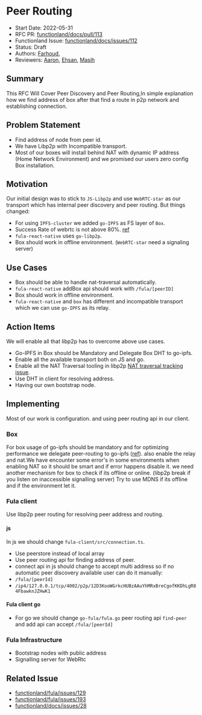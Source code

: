 # Peer Routing
- Start Date: 2022-05-31
- RFC PR: [functionland/docs/pull/113](https://github.com/functionland/docs/pull/113)
- Functionland Issue: [functionland/docs/issues/112](https://github.com/functionland/docs/issues/112)
- Status: Draft
- Authors: [Farhoud](https://github.com/farhoud),
- Reviewers: [Aaron](https://github.com/gitaaron), [Ehsan](https://github.com/ehsan6sha), [Masih](https://github.com/orgs/functionland/people/masih)


## Summary
[summary]: #summary

This RFC Will Cover Peer Discovery and Peer Routing,In simple explanation how we find address of box after that find a route in p2p network and establishing connection.


## Problem Statement
- Find address of node from peer id.
- We have Libp2p with Incompatible transport. 
- Most of our boxes will install behind NAT with dynamic IP address (Home Network Environment) and we promised our users zero config Box installation.

## Motivation
Our initial design was to stick to `JS-Libp2p` and use `WebRTC-star` as our transport which has internal peer discovery and peer routing. But things changed:
- For using `IPFS-cluster` we added `go-IPFS` as FS layer of `Box`.
- Success Rate of webrtc is not above 80%. [ref](https://github.com/functionland/docs/issues/28)
- `fula-react-native` uses `go-libp2p`.
- Box should work in offline environment. (`WebRTC-star` need a signaling server)



## Use Cases
- Box should be able to handle nat-traversal automatically.
- `fula-react-native` addBox api should work with `/fula/[peerID]`
- Box should work in offline environment.
- `fula-react-native` and `box` has different and incompatible transport which we can use `go-IPFS` as its relay.


## Action Items
We will enable all that libp2p has to overcome above use cases.
- Go-IPFS in Box should be Mandatory and Delegate Box DHT to go-ipfs.
- Enable all the available transport both on JS and go.
- Enable all the NAT Traversal tooling in libp2p [NAT traversal tracking issue](https://github.com/libp2p/specs/issues/312).
- Use DHT in client for resolving address.
- Having our own bootstrap node.

## Implementing
Most of our work is configuration. and using peer routing api in our client.

### Box 
For box usage of go-ipfs should be mandatory and for optimizing performance we delegate peer-routing to go-ipfs ([ref](https://github.com/libp2p/js-libp2p-delegated-peer-routing)). also enable the relay and nat.We have encounter some error's in some environments when enabling NAT so it should be smart and if error happens disable it.
we need another mechanism for box to check if its offline or online. (libp2p break if you listen on inaccessible signalling server)
Try to use MDNS if its offline and if the environment let it.


### Fula client
Use libp2p peer routing for resolving peer address and routing.

#### js
In js we should change `fula-client/src/connection.ts`.
- Use peerstore instead of local array
- Use peer routing api for finding address of peer.
- connect api in js should change to accept multi address so if no automatic peer discovery available user can do it manually:
- `/fula/[peerId]`
- `/ip4/127.0.0.1/tcp/4002/p2p/12D3KooWGrkcHUBzAAuYhMRxBreCgofKKDhLgR84FbawknJZHwK1`


#### Fula client go
- For go we should change `go-fula/fula.go` peer routing api `find-peer` and add api can accept `/fula/[peerId]`


### Fula Infrastructure
- Bootstrap nodes with public address
- Signalling server for WebRtc



## Related Issue
- [functionland/fula/issues/129](https://github.com/functionland/fula/issues/129)
- [functionland/fula/issues/193](https://github.com/functionland/fula/issues/193)
- [functionland/docs/issues/28](https://github.com/functionland/docs/issues/28)